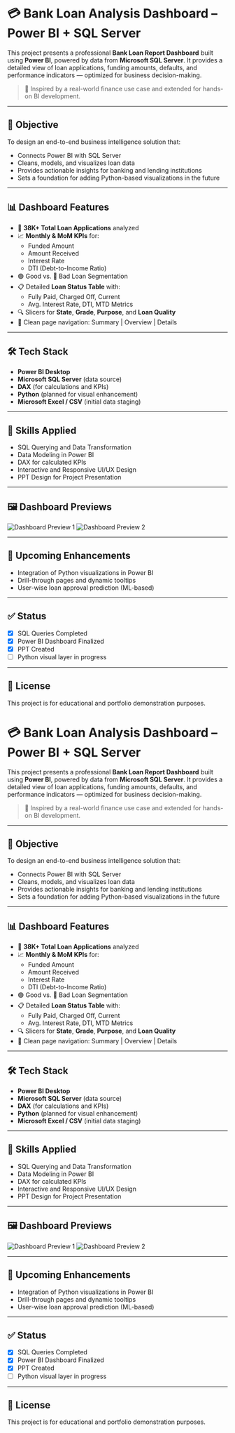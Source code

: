 # 💳 Bank Loan Analysis Dashboard – Power BI + SQL Server

This project presents a professional **Bank Loan Report Dashboard** built using **Power BI**, powered by data from **Microsoft SQL Server**. It provides a detailed view of loan applications, funding amounts, defaults, and performance indicators — optimized for business decision-making.

> 📌 Inspired by a real-world finance use case and extended for hands-on BI development.

---

## 🎯 Objective

To design an end-to-end business intelligence solution that:
- Connects Power BI with SQL Server
- Cleans, models, and visualizes loan data
- Provides actionable insights for banking and lending institutions
- Sets a foundation for adding Python-based visualizations in the future

---

## 📊 Dashboard Features

- 🔹 **38K+ Total Loan Applications** analyzed
- 📈 **Monthly & MoM KPIs** for:
  - Funded Amount
  - Amount Received
  - Interest Rate
  - DTI (Debt-to-Income Ratio)
- 🟢 Good vs. 🔴 Bad Loan Segmentation
- 📋 Detailed **Loan Status Table** with:
  - Fully Paid, Charged Off, Current
  - Avg. Interest Rate, DTI, MTD Metrics
- 🔍 Slicers for **State**, **Grade**, **Purpose**, and **Loan Quality**
- 📁 Clean page navigation: Summary | Overview | Details

---

## 🛠 Tech Stack

- **Power BI Desktop**
- **Microsoft SQL Server** (data source)
- **DAX** (for calculations and KPIs)
- **Python** (planned for visual enhancement)
- **Microsoft Excel / CSV** (initial data staging)

---

## 🧠 Skills Applied

- SQL Querying and Data Transformation
- Data Modeling in Power BI
- DAX for calculated KPIs
- Interactive and Responsive UI/UX Design
- PPT Design for Project Presentation

---

## 🖼 Dashboard Previews

![Dashboard Preview 1](./Assets/dashboard_summary_2.png)
![Dashboard Preview 2](./Assets/dashboard_summary_2.png)

---

## 🚀 Upcoming Enhancements

- Integration of Python visualizations in Power BI
- Drill-through pages and dynamic tooltips
- User-wise loan approval prediction (ML-based)

---

## ✅ Status

- [x] SQL Queries Completed
- [x] Power BI Dashboard Finalized
- [x] PPT Created
- [ ] Python visual layer in progress

---

## 📎 License

This project is for educational and portfolio demonstration purposes.
# 💳 Bank Loan Analysis Dashboard – Power BI + SQL Server

This project presents a professional **Bank Loan Report Dashboard** built using **Power BI**, powered by data from **Microsoft SQL Server**. It provides a detailed view of loan applications, funding amounts, defaults, and performance indicators — optimized for business decision-making.

> 📌 Inspired by a real-world finance use case and extended for hands-on BI development.

---

## 🎯 Objective

To design an end-to-end business intelligence solution that:
- Connects Power BI with SQL Server
- Cleans, models, and visualizes loan data
- Provides actionable insights for banking and lending institutions
- Sets a foundation for adding Python-based visualizations in the future

---

## 📊 Dashboard Features

- 🔹 **38K+ Total Loan Applications** analyzed
- 📈 **Monthly & MoM KPIs** for:
  - Funded Amount
  - Amount Received
  - Interest Rate
  - DTI (Debt-to-Income Ratio)
- 🟢 Good vs. 🔴 Bad Loan Segmentation
- 📋 Detailed **Loan Status Table** with:
  - Fully Paid, Charged Off, Current
  - Avg. Interest Rate, DTI, MTD Metrics
- 🔍 Slicers for **State**, **Grade**, **Purpose**, and **Loan Quality**
- 📁 Clean page navigation: Summary | Overview | Details

---

## 🛠 Tech Stack

- **Power BI Desktop**
- **Microsoft SQL Server** (data source)
- **DAX** (for calculations and KPIs)
- **Python** (planned for visual enhancement)
- **Microsoft Excel / CSV** (initial data staging)

---

## 🧠 Skills Applied

- SQL Querying and Data Transformation
- Data Modeling in Power BI
- DAX for calculated KPIs
- Interactive and Responsive UI/UX Design
- PPT Design for Project Presentation

---

## 🖼 Dashboard Previews

![Dashboard Preview 1](./Assets/dashboard_summary_1.png)
![Dashboard Preview 2](./Assets/dashboard_summary_2.png)

---

## 🚀 Upcoming Enhancements

- Integration of Python visualizations in Power BI
- Drill-through pages and dynamic tooltips
- User-wise loan approval prediction (ML-based)

---

## ✅ Status

- [x] SQL Queries Completed
- [x] Power BI Dashboard Finalized
- [x] PPT Created
- [ ] Python visual layer in progress

---

## 📎 License

This project is for educational and portfolio demonstration purposes.
